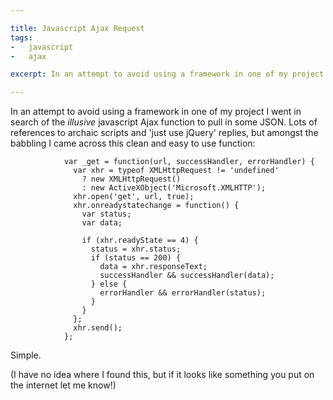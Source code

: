 ```yaml
---

title: Javascript Ajax Request
tags:
-   javascript
-   ajax

excerpt: In an attempt to avoid using a framework in one of my project I went in search of the illusive javascript Ajax function to pull in some JSON Lots of references to archaic scripts and 'just use jQuery' replies but

---
```


In an attempt to avoid using a framework in one of my project I went in search of the _illusive_ javascript Ajax function to pull in some JSON. Lots of references to archaic scripts and 'just use jQuery' replies, but amongst the babbling I came across this clean and easy to use function:

```language-javascript
			var _get = function(url, successHandler, errorHandler) {
			  var xhr = typeof XMLHttpRequest != 'undefined'
			    ? new XMLHttpRequest()
			    : new ActiveXObject('Microsoft.XMLHTTP');
			  xhr.open('get', url, true);
			  xhr.onreadystatechange = function() {
			    var status;
			    var data;

			    if (xhr.readyState == 4) {
			      status = xhr.status;
			      if (status == 200) {
			        data = xhr.responseText;
			        successHandler && successHandler(data);
			      } else {
			        errorHandler && errorHandler(status);
			      }
			    }
			  };
			  xhr.send();
			};
```

Simple.

(I have no idea where I found this, but if it looks like something you put on the internet let me know!)

